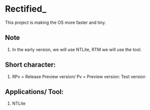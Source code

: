 # Rectified_

This project is making the OS more faster and tiny.

## Note

1. In the early version, we will use NTLite, RTM we will use the tool.

## Short character:

1.  RPv = Release Preview version/ Pv = Preview version: Test version

## Applications/ Tool:

1. NTLite
